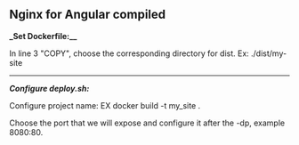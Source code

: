 **Nginx for Angular compiled**
--------
**_Set Dockerfile:__**

In line 3 "COPY", choose the corresponding directory for dist. Ex: ./dist/my-site

---------

**_Configure deploy.sh:_**

Configure project name: EX docker build -t my_site .

Choose the port that we will expose and configure it after the -dp, example 8080:80.
